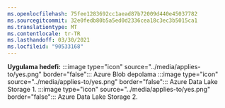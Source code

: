 ```yaml
---
ms.openlocfilehash: 75fee1283692cc1aead87b72009d440e45037782
ms.sourcegitcommit: 32e0fedb80b5a5ed0d2336cea18c3ec3b5015ca1
ms.translationtype: MT
ms.contentlocale: tr-TR
ms.lasthandoff: 03/30/2021
ms.locfileid: "90533168"
---
```

<Token>**Uygulama hedefi:** :::image type="icon" source="../media/applies-to/yes.png" border="false"::: Azure Blob depolama :::image type="icon" source="../media/applies-to/yes.png" border="false"::: Azure Data Lake Storage 1. :::image type="icon" source="../media/applies-to/yes.png" border="false"::: Azure Data Lake Storage 2.</Token> 